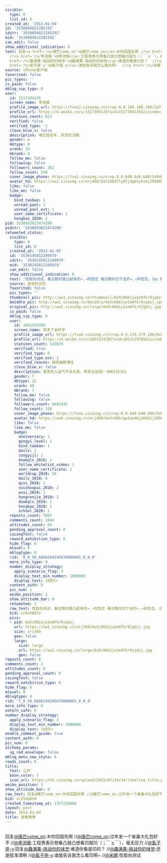 ```yaml
---
visible:
  type: 0
  list_id: 0
created_at: '2013-01-04'
id: '3530894822285192'
idstr: '3530894822285192'
mid: '3530894822285192'
can_edit: false
show_additional_indication: 0
text: 回复<a href='/n/康芒come_on'>@康芒come_on</a>:木你回国先啊 //<a href='/n/康芒come_on'>@康芒come_on</a>:过年发一个雀巢大礼包好不
  //<a href='/n/李消极'>@李消极</a>:工程男表示想看凸就凸想看凹就凹（；￣ェ￣），毫无压力  //<a href='/n/虱子座-y'>@虱子座-y</a>:回复<a
  href='/n/趣满果-挑战你的味觉'>@趣满果-挑战你的味觉</a>:难道你看是凹的？  //<a href='/n/趣满果-挑战你的味觉'>@趣满果-挑战你的味觉</a>:还是挺准滴啊  //<a
  href='/n/虱子座-y'>@虱子座-y</a>:谁能告诉我怎么看凹啊~  //<a href='/n/米娜'>@米娜</a>:性取向测试
source: iPhone客户端
favorited: false
pic_types: ''
is_paid: false
mblog_vip_type: 0
user:
  id: 1517394135
  screen_name: 李消极
  profile_image_url: https://tvax2.sinaimg.cn/crop.0.0.180.180.180/5a7198d7ly8fjdgmtyktmj20500500so.jpg?KID=imgbed,tva&Expires=1606399748&ssig=Ub%2BDQCuS4k
  profile_url: https://m.weibo.cn/u/1517394135?uid=1517394135&luicode=10000011&lfid=2304131517394135_-_WEIBO_SECOND_PROFILE_WEIBO
  statuses_count: 613
  verified: false
  verified_type: -1
  close_blue_v: false
  description: 唯忆轻狂年，风流任沉醉。
  gender: m
  mbtype: 0
  urank: 33
  mbrank: 0
  follow_me: false
  following: false
  followers_count: 362
  follow_count: 549
  cover_image_phone: https://tva1.sinaimg.cn/crop.0.0.640.640.640/549d0121tw1egm1kjly3jj20hs0hsq4f.jpg
  avatar_hd: https://wx2.sinaimg.cn/orj480/5a7198d7ly8fjdgmtyktmj20500500so.jpg
  like: false
  like_me: false
  badge:
    bind_taobao: 1
    unread_pool: 1
    unread_pool_ext: 1
    user_name_certificate: 1
    hongbao_2020: 2
pid: 3530893022474200
pidstr: '3530893022474200'
retweeted_status:
  visible:
    type: 0
    list_id: 0
  created_at: '2013-01-02'
  id: '3530145812109979'
  idstr: '3530145812109979'
  mid: '3530145812109979'
  can_edit: false
  show_additional_indication: 0
  text: '性取向测试，看见鞋印是凸起来的→_→同性恋 看见鞋印凹下去的→_→异性恋。（by BOBand）  '
  source: 皮皮时光机
  favorited: false
  pic_types: ''
  thumbnail_pic: http://ww1.sinaimg.cn/thumbnail/6e5c06b1jw1e0fkr9jqdzj.jpg
  bmiddle_pic: http://ww1.sinaimg.cn/bmiddle/6e5c06b1jw1e0fkr9jqdzj.jpg
  original_pic: http://ww1.sinaimg.cn/large/6e5c06b1jw1e0fkr9jqdzj.jpg
  is_paid: false
  mblog_vip_type: 0
  user:
    id: 1851524785
    screen_name: 笑多了会怀孕
    profile_image_url: https://tva4.sinaimg.cn/crop.0.0.179.179.180/6e5c06b1gw1eo46je04b1j2050050mxl.jpg?KID=imgbed,tva&Expires=1606399748&ssig=%2BYNN8%2F4k5X
    profile_url: https://m.weibo.cn/u/1851524785?uid=1851524785&luicode=10000011&lfid=2304131517394135_-_WEIBO_SECOND_PROFILE_WEIBO
    statuses_count: 143629
    verified: true
    verified_type: 0
    verified_type_ext: 1
    verified_reason: 搞笑幽默博主
    close_blue_v: false
    description: 爱笑的人运气不会太差。商务洽谈QQ：986535161
    gender: f
    mbtype: 12
    urank: 48
    mbrank: 7
    follow_me: false
    following: false
    followers_count: 6691432
    follow_count: 158
    cover_image_phone: https://tva1.sinaimg.cn/crop.0.0.640.640.640/549d0121tw1egm1kjly3jj20hs0hsq4f.jpg
    avatar_hd: https://ww4.sinaimg.cn/orj480/6e5c06b1gw1eo46je04b1j2050050mxl.jpg
    like: false
    like_me: false
    badge:
      anniversary: 1
      gongyi_level: 1
      bind_taobao: 1
      dailv: 1
      zongyiji: 1
      dzwbqlx_2016: 1
      follow_whitelist_video: 1
      user_name_certificate: 1
      worldcup_2018: 34
      dailv_2018: 6
      qixi_2018: 1
      suishoupai_2019: 2
      wusi_2019: 1
      hongrenjie_2019: 1
      dzwbqlx_2019: 2
      hongbao_2020: 2
      school_2020: 1
  reposts_count: 7607
  comments_count: 1884
  attitudes_count: 64
  pending_approval_count: 0
  isLongText: false
  reward_exhibition_type: 0
  hide_flag: 0
  mlevel: 0
  mblogtype: 0
  rid: '8_0_50_6666294245676060065_0_0_0'
  more_info_type: 0
  number_display_strategy:
    apply_scenario_flag: 3
    display_text_min_number: 1000000
    display_text: 100万+
  content_auth: 0
  pic_num: 1
  weibo_position: 2
  show_attitude_bar: 0
  retweeted: 1
  raw_text: 性取向测试，看见鞋印是凸起来的→_→同性恋 看见鞋印凹下去的→_→异性恋。（by BOBand）  ​​​
  bid: zcEeh8QTV
  pics:
  - pid: 6e5c06b1jw1e0fkr9jqdzj
    url: https://ww1.sinaimg.cn/orj360/6e5c06b1jw1e0fkr9jqdzj.jpg
    size: orj360
    geo: false
    large:
      size: large
      url: https://ww1.sinaimg.cn/large/6e5c06b1jw1e0fkr9jqdzj.jpg
      geo: false
reposts_count: 0
comments_count: 1
attitudes_count: 0
pending_approval_count: 0
isLongText: false
reward_exhibition_type: 0
hide_flag: 0
mlevel: 0
mblogtype: 0
rid: '7_0_50_6666294245676060065_0_0_0'
more_info_type: 0
extern_safe: 0
number_display_strategy:
  apply_scenario_flag: 3
  display_text_min_number: 1000000
  display_text: 100万+
enable_comment_guide: true
content_auth: 0
pic_num: 0
alchemy_params:
  ug_red_envelope: false
mblog_menu_new_style: 0
reads_count: 0
title:
  text: 公开
  base_color: 1
  icon_url: https://h5.sinaimg.cn/upload/2015/07/14/34/timeline_title_public_default.png
weibo_position: 3
show_attitude_bar: 0
raw_text: 回复@康芒come_on:木你回国先啊 //@康芒come_on:过年发一个雀巢大礼包好不 //@李消极:工程男表示想看凸就凸想看凹就凹（；￣ェ￣），毫无压力  //@虱子座-y:回复@趣满果-挑战你的味觉:难道你看是凹的？  //@趣满果-挑战你的味觉:还是挺准滴啊  //@虱子座-y:谁能告诉我怎么看凹啊~  //@米娜:性取向测试
bid: zcXIm9AtW
created_timestamp_at: 1357228800
layout: post
date: 2013-01-04
title: 发表微博
---
```


![]()

回复<a href='/n/康芒come_on'>@康芒come_on</a>:木你回国先啊 //<a href='/n/康芒come_on'>@康芒come_on</a>:过年发一个雀巢大礼包好不 //<a href='/n/李消极'>@李消极</a>:工程男表示想看凸就凸想看凹就凹（；￣ェ￣），毫无压力  //<a href='/n/虱子座-y'>@虱子座-y</a>:回复<a href='/n/趣满果-挑战你的味觉'>@趣满果-挑战你的味觉</a>:难道你看是凹的？  //<a href='/n/趣满果-挑战你的味觉'>@趣满果-挑战你的味觉</a>:还是挺准滴啊  //<a href='/n/虱子座-y'>@虱子座-y</a>:谁能告诉我怎么看凹啊~  //<a href='/n/米娜'>@米娜</a>:性取向测试


